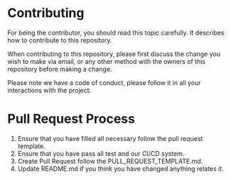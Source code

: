 # Contributing
For being the contributor, you should read this topic carefully. It describes how to contribute to this repository.

When contributing to this repository, please first discuss the change you wish to make via email, or any other method with the owners of this repository before making a change.

Please note we have a code of conduct, please follow it in all your interactions with the project.

# Pull Request Process
1. Ensure that you have filled all necessary follow the pull request template.
2. Ensure that you have pass all test and our CI/CD system.
3. Create Pull Request follow the PULL_REQUEST_TEMPLATE.md.
4. Update README.md if you think you have changed anything relates it.
